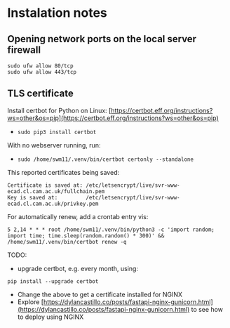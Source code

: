 # Instalation notes


## Opening network ports on the local server firewall

```
sudo ufw allow 80/tcp
sudo ufw allow 443/tcp
```

## TLS certificate

Install certbot for Python on Linux: [https://certbot.eff.org/instructions?ws=other&os=pip](https://certbot.eff.org/instructions?ws=other&os=pip)
* `sudo pip3 install certbot`

With no webserver running, run:
* `sudo /home/swm11/.venv/bin/certbot certonly --standalone`

This reported certificates being saved:
```
Certificate is saved at: /etc/letsencrypt/live/svr-www-ecad.cl.cam.ac.uk/fullchain.pem
Key is saved at:         /etc/letsencrypt/live/svr-www-ecad.cl.cam.ac.uk/privkey.pem
```

For automatically renew, add a crontab entry vis:
```
5 2,14 * * * root /home/swm11/.venv/bin/python3 -c 'import random; import time; time.sleep(random.random() * 300)' && /home/swm11/.venv/bin/certbot renew -q
```


TODO:
* upgrade certbot, e.g. every month, using:
```
pip install --upgrade certbot
```

* Change the above to get a certificate installed for NGINX
* Explore [https://dylancastillo.co/posts/fastapi-nginx-gunicorn.html](https://dylancastillo.co/posts/fastapi-nginx-gunicorn.html) to see how to deploy using NGINX

